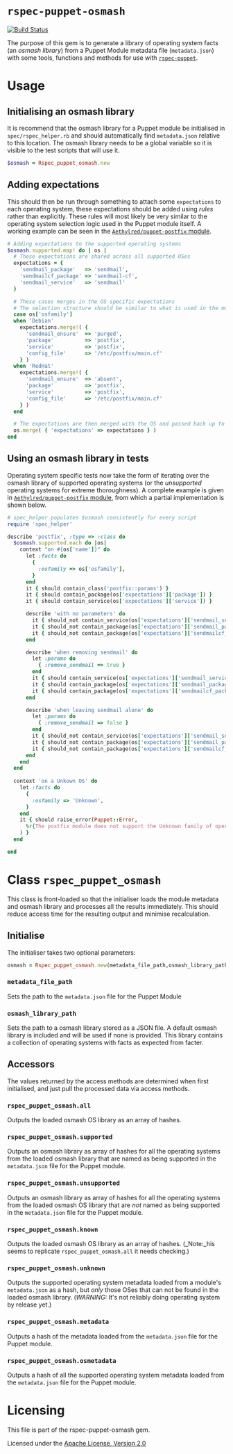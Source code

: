 # `rspec-puppet-osmash`

[![Build Status](https://travis-ci.org/Aethylred/rspec-puppet-osmash.svg?branch=master)](https://travis-ci.org/Aethylred/rspec-puppet-osmash)

The purpose of this gem is to generate a library of operating system facts (an _osmash library_) from a Puppet Module metadata file (`metadata.json`) with some tools, functions and methods for use with [`rspec-puppet`](http://rspec-puppet.com/).

# Usage

## Initialising an osmash library

It is recommend that the osmash library for a Puppet module be initialised in `spec/rspec_helper.rb` and should automatically find `metadata.json` relative to this location. The osmash library needs to be a global variable so it is visible to the test scripts that will use it.

```ruby
$osmash = Rspec_puppet_osmash.new
```

## Adding expectations

This should then be run through something to attach some `expectations` to each operating system, these expectations should be added using _rules_ rather than explicitly. These rules will most likely be very similar to the operating system selection logic used in the Puppet module itself. A working example can be seen in the [`Aethylred/puppet-postfix` module](https://github.com/Aethylred/puppet-postfix/blob/osmash/spec/spec_helper.rb).

```ruby
# Adding expectations to the supported operating systems
$osmash.supported.map! do | os |
  # These expectations are shared across all supported OSes
  expectations = {
    'sendmail_package'   => 'sendmail',
    'sendmailcf_package' => 'sendmail-cf',
    'sendmail_service'   => 'sendmail'
  }

  # These cases merges in the OS specific expectations
  # The selection structure should be similar to what is used in the module
  case os['osfamily']
  when 'Debian'
    expectations.merge!( {
      'sendmail_ensure'  => 'purged',
      'package'          => 'postfix',
      'service'          => 'postfix',
      'config_file'      => '/etc/postfix/main.cf'
    } )
  when 'RedHat'
    expectations.merge!( {
      'sendmail_ensure'  => 'absent',
      'package'          => 'postfix',
      'service'          => 'postfix',
      'config_file'      => '/etc/postfix/main.cf'
    } )
  end

  # The expectations are then merged with the OS and passed back up to the map
  os.merge( { 'expectations' => expectations } )
end
```

## Using an osmash library in tests

Operating system specific tests now take the form of iterating over the osmash library of supported operating systems (or the _unsupported_ operating systems for extreme thoroughness). A complete example is given in [`Aethylred/puppet-postfix` module](https://github.com/Aethylred/puppet-postfix/blob/osmash/spec/classes/postfix_spec.rb), from which a partial implementation is shown below.

```ruby
# spec_helper populates $osmash consistently for every script
require 'spec_helper'

describe 'postfix', :type => :class do
  $osmash.supported.each do |os|
    context "on #{os['name']}" do
      let :facts do
        {
          :osfamily => os['osfamily'],
        }
      end
      it { should contain_class('postfix::params') }
      it { should contain_package(os['expectations']['package']) }
      it { should contain_service(os['expectations']['service']) }

      describe 'with no parameters' do
        it { should_not contain_service(os['expectations']['sendmail_service']) }
        it { should_not contain_package(os['expectations']['sendmail_package']) }
        it { should_not contain_package(os['expectations']['sendmailcf_package']) }
      end

      describe 'when removing sendmail' do
        let :params do
          { :remove_sendmail => true }
        end
        it { should contain_service(os['expectations']['sendmail_service']).with_ensure('stopped') }
        it { should contain_package(os['expectations']['sendmail_package']).with_ensure(os['expectations']['sendmail_ensure']) }
        it { should contain_package(os['expectations']['sendmailcf_package']).with_ensure(os['expectations']['sendmail_ensure']) }
      end

      describe 'when leaving sendmail alone' do
        let :params do
          { :remove_sendmail => false }
        end
        it { should_not contain_service(os['expectations']['sendmail_service']) }
        it { should_not contain_package(os['expectations']['sendmail_package']) }
        it { should_not contain_package(os['expectations']['sendmailcf_package']) }
      end
    end
  end
  
  context 'on a Unkown OS' do
    let :facts do
      {
        :osfamily => 'Unknown',
      }
    end
    it { should raise_error(Puppet::Error,
      %r{The postfix module does not support the Unknown family of operating systems.}
    ) }
  end

end
```


# Class `rspec_puppet_osmash`

This class is front-loaded so that the initialiser loads the module metadata and osmash library and processes all the results immediately. This should reduce access time for the resulting output and minimise recalculation.

## Initialise

The initialiser takes two optional parameters:

```ruby
osmash = Rspec_puppet_osmash.new(metadata_file_path,osmash_library_path)
```

### `metadata_file_path`

Sets the path to the `metadata.json` file for the Puppet Module

### `osmash_library_path`

Sets the path to a osmash library stored as a JSON file. A default osmash library is included and will be used if none is provided. This library contains a collection of operating systems with facts as expected from facter.

## Accessors

The values returned by the access methods are determined when first initialised, and just pull the processed data via access methods. 

### `rspec_puppet_osmash.all`

Outputs the loaded osmash OS library as an array of hashes.

### `rspec_puppet_osmash.supported`

Outputs an osmash library as array of hashes for all the operating systems from the loaded osmash library that are named as being supported in the `metadata.json` file for the Puppet module.

### `rspec_puppet_osmash.unsupported`

Outputs an osmash library as array of hashes for all the operating systems from the loaded osmash OS library that are _not_ named as being supported in the `metadata.json` file for the Puppet module.

### `rspec_puppet_osmash.known`

Outputs the loaded osmash OS library as an array of hashes. (_Note:_his seems to replicate `rspec_puppet_osmash.all` it needs checking.)

### `rspec_puppet_osmash.unknown`

Outputs the supported operating system metadata loaded from a module's `metadata.json` as a hash, but _only_ those OSes that can not be found in the loaded osmash library. (*WARNING:* It's not reliably doing operating system by release yet.)

### `rspec_puppet_osmash.metadata`

Outputs a hash of the metadata loaded from the `metadata.json` file for the Puppet module.

### `rspec_puppet_osmash.osmetadata`

Outputs a hash of all the supported operating system metadata loaded from the `metadata.json` file for the Puppet module.

# Licensing

This file is part of the rspec-puppet-osmash gem.

Licensed under the [Apache License, Version 2.0](http://www.apache.org/licenses/LICENSE-2.0)

